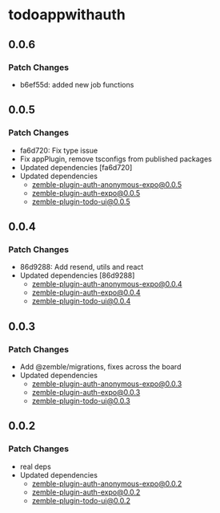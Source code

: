 # todoappwithauth

## 0.0.6

### Patch Changes

- b6ef55d: added new job functions

## 0.0.5

### Patch Changes

- fa6d720: Fix type issue
- Fix appPlugin, remove tsconfigs from published packages
- Updated dependencies [fa6d720]
- Updated dependencies
  - zemble-plugin-auth-anonymous-expo@0.0.5
  - zemble-plugin-auth-expo@0.0.5
  - zemble-plugin-todo-ui@0.0.5

## 0.0.4

### Patch Changes

- 86d9288: Add resend, utils and react
- Updated dependencies [86d9288]
  - zemble-plugin-auth-anonymous-expo@0.0.4
  - zemble-plugin-auth-expo@0.0.4
  - zemble-plugin-todo-ui@0.0.4

## 0.0.3

### Patch Changes

- Add @zemble/migrations, fixes across the board
- Updated dependencies
  - zemble-plugin-auth-anonymous-expo@0.0.3
  - zemble-plugin-auth-expo@0.0.3
  - zemble-plugin-todo-ui@0.0.3

## 0.0.2

### Patch Changes

- real deps
- Updated dependencies
  - zemble-plugin-auth-anonymous-expo@0.0.2
  - zemble-plugin-auth-expo@0.0.2
  - zemble-plugin-todo-ui@0.0.2
